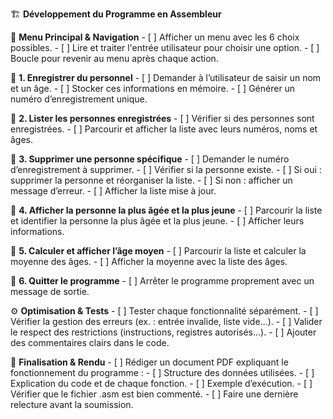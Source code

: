 🏗 **Développement du Programme en Assembleur**

🔹 **Menu Principal & Navigation**
            - [ ] Afficher un menu avec les 6 choix possibles.
            - [ ] Lire et traiter l'entrée utilisateur pour choisir une option.
            - [ ] Boucle pour revenir au menu après chaque action.

🔹 **1. Enregistrer du personnel**
            - [ ] Demander à l’utilisateur de saisir un nom et un âge.
            - [ ] Stocker ces informations en mémoire.
            - [ ] Générer un numéro d’enregistrement unique.

🔹 **2. Lister les personnes enregistrées**
            - [ ] Vérifier si des personnes sont enregistrées.
            - [ ] Parcourir et afficher la liste avec leurs numéros, noms et âges.

🔹 **3. Supprimer une personne spécifique**
            - [ ] Demander le numéro d’enregistrement à supprimer.
            - [ ] Vérifier si la personne existe.
               - [ ] Si oui : supprimer la personne et réorganiser la liste.
               - [ ] Si non : afficher un message d’erreur.
            - [ ] Afficher la liste mise à jour.

🔹 **4. Afficher la personne la plus âgée et la plus jeune**
            - [ ] Parcourir la liste et identifier la personne la plus âgée et la plus jeune.
            - [ ] Afficher leurs informations.

🔹 **5. Calculer et afficher l’âge moyen**
            - [ ] Parcourir la liste et calculer la moyenne des âges.
            - [ ] Afficher la moyenne avec la liste des âges.

🔹 **6. Quitter le programme**
            - [ ] Arrêter le programme proprement avec un message de sortie.

⚙ **Optimisation & Tests**
            - [ ] Tester chaque fonctionnalité séparément.
            - [ ] Vérifier la gestion des erreurs (ex. : entrée invalide, liste vide…).
            - [ ] Valider le respect des restrictions (instructions, registres autorisés…).
            - [ ] Ajouter des commentaires clairs dans le code.

📑 **Finalisation & Rendu**
            - [ ] Rédiger un document PDF expliquant le fonctionnement du programme :
               - [ ] Structure des données utilisées.
               - [ ] Explication du code et de chaque fonction.
               - [ ] Exemple d’exécution.
            - [ ] Vérifier que le fichier .asm est bien commenté.
            - [ ] Faire une dernière relecture avant la soumission.
